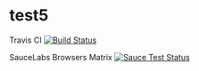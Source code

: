 # test5

Travis CI
[![Build Status](https://travis-ci.org/dikareva/test5.svg?branch=master)](https://travis-ci.org/dikareva/test5)


SauceLabs Browsers Matrix
[![Sauce Test Status](https://saucelabs.com/browser-matrix/dikareva_github.svg)](https://saucelabs.com/u/dikareva_github)

